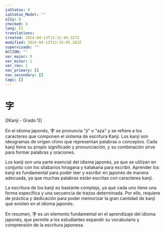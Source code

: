 ```yaml
---
iaStatus: 0
iaStatus_Model: ""
a11y: 0
checked: 0
lang: ES
translations: 
created: 2024-04-13T13:31:49.327Z
modified: 2024-04-13T13:33:05.263Z
supervisado: ""
ACCION: ""
ver_major: 0
ver_minor: 1
ver_rev: 1
nav_primary: []
nav_secondary: []
tags: []
---
```

# 字

[[Kanji - Grado 1]]

En el idioma japonés, 字 se pronuncia "ji" o "aza" y se refiere a los caracteres que componen el sistema de escritura Kanji. Los kanji son ideogramas de origen chino que representan palabras o conceptos. Cada kanji tiene su propio significado y pronunciación, y su combinación sirve para formar palabras y oraciones.

Los kanji son una parte esencial del idioma japonés, ya que se utilizan en conjunto con los silabarios hiragana y katakana para escribir. Aprender los kanji es fundamental para poder leer y escribir en japonés de manera adecuada, ya que muchas palabras están escritas con caracteres kanji.

La escritura de los kanji es bastante compleja, ya que cada uno tiene una forma específica y una secuencia de trazos determinada. Por ello, requiere de práctica y dedicación para poder memorizar la gran cantidad de kanji que existen en el idioma japonés.

En resumen, 字 es un elemento fundamental en el aprendizaje del idioma japonés, que permite a los estudiantes expandir su vocabulario y comprensión de la escritura japonesa.
